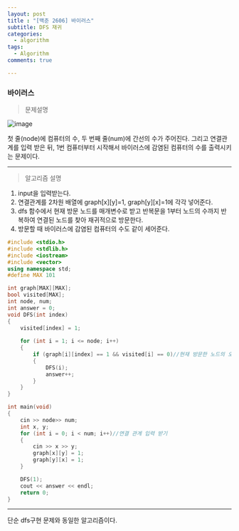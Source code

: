 ```yaml
---
layout: post
title : "[백준 2606] 바이러스"
subtitle: DFS 재귀 
categories:
  - algorithm
tags:
  - Algorithm
comments: true

---
```

### 바이러스

> 문제설명 

![image](https://user-images.githubusercontent.com/55472510/110432577-a8f4f980-80f2-11eb-9a91-cad395920563.png)

첫 줄(node)에 컴퓨터의 수, 두 번째 줄(num)에 간선의 수가 주어진다. 
그리고 연결관계를 입력 받은 뒤, 1번 컴퓨터부터 시작해서 바이러스에 감염된 컴퓨터의 수를 출력시키는 문제이다. 

***
> 알고리즘 설명 
1. input을 입력받는다.
2. 연결관계를 2차원 배열에 graph[x][y]=1, graph[y][x]=1에 각각 넣어준다.
3. dfs 함수에서 현재 방문 노드를 매개변수로 받고 반복문을 1부터 노드의 수까지 반복하여 연결된 노드를 찾아 재귀적으로 방문한다.
4. 방문할 때 바이러스에 감염된 컴퓨터의 수도 같이 세어준다.

```cpp
#include <stdio.h>
#include <stdlib.h>
#include <iostream>
#include <vector>
using namespace std;
#define MAX 101

int graph[MAX][MAX];
bool visited[MAX];
int node, num;
int answer = 0;
void DFS(int index)
{
	visited[index] = 1;
	
	for (int i = 1; i <= node; i++)
	{
		if (graph[i][index] == 1 && visited[i] == 0)//현재 방문한 노드의 오른쪽이 방문 가능하고 아직 가지 않은 경우
		{
			DFS(i);
			answer++;
		}
	}
}

int main(void)
{
	cin >> node>> num;
	int x, y;
	for (int i = 0; i < num; i++)//연결 관계 입력 받기
	{
		cin >> x >> y;
		graph[x][y] = 1;
		graph[y][x] = 1;
	}

	DFS(1);
	cout << answer << endl;
	return 0;
}
```
***
단순 dfs구현 문제와 동일한 알고리즘이다. 